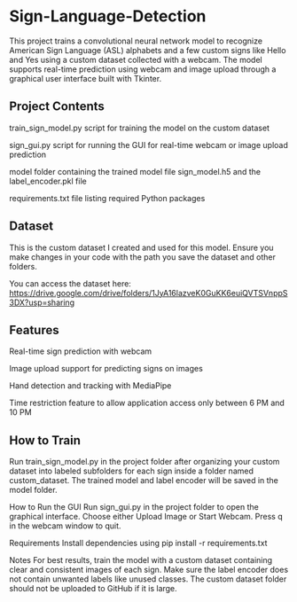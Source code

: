 # Sign-Language-Detection
This project trains a convolutional neural network model to recognize American Sign Language (ASL) alphabets and a few custom signs like Hello and Yes using a custom dataset collected with a webcam. The model supports real-time prediction using webcam and image upload through a graphical user interface built with Tkinter.

## Project Contents

train_sign_model.py script for training the model on the custom dataset

sign_gui.py script for running the GUI for real-time webcam or image upload prediction

model folder containing the trained model file sign_model.h5 and the label_encoder.pkl file

requirements.txt file listing required Python packages

## Dataset

This is the custom dataset I created and used for this model. Ensure you make changes in your code with the path you save the dataset and other folders.

You can access the dataset here: https://drive.google.com/drive/folders/1JyA16lazveK0GuKK6euiQVTSVnppS3DX?usp=sharing

## Features

Real-time sign prediction with webcam

Image upload support for predicting signs on images

Hand detection and tracking with MediaPipe

Time restriction feature to allow application access only between 6 PM and 10 PM

## How to Train
Run train_sign_model.py in the project folder after organizing your custom dataset into labeled subfolders for each sign inside a folder named custom_dataset. The trained model and label encoder will be saved in the model folder.

How to Run the GUI
Run sign_gui.py in the project folder to open the graphical interface. Choose either Upload Image or Start Webcam. Press q in the webcam window to quit.

Requirements
Install dependencies using pip install -r requirements.txt

Notes
For best results, train the model with a custom dataset containing clear and consistent images of each sign. Make sure the label encoder does not contain unwanted labels like unused classes. The custom dataset folder should not be uploaded to GitHub if it is large.
